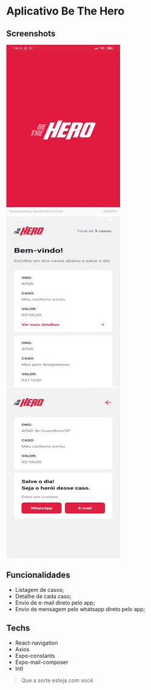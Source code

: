 # Aplicativo Be The Hero

## Screenshots
<img src="https://github.com/Daniels887/be-the-hero_mobile/blob/master/telas/Splash.jpeg" alt="Splash" width="300" height="450" /> <img src="https://github.com/Daniels887/be-the-hero_mobile/blob/master/telas/Incidents.jpeg" alt="Incidents" width="300" height="450" /> <img src="https://github.com/Daniels887/be-the-hero_mobile/blob/master/telas/Detail.jpeg" alt="Detail" width="300" height="450" />

## Funcionalidades
- Listagem de casos;
- Detalhe de cada caso;
- Envio de e-mail direto pelo app;
- Envio de mensagem pelo whatsapp direto pelo app;

## Techs
- React-navigation
- Axios
- Expo-constants
- Expo-mail-composer
- Intl

> Que a sorte esteja com você

